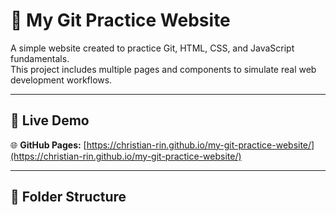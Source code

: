 # 🧠 My Git Practice Website

A simple website created to practice Git, HTML, CSS, and JavaScript fundamentals.  
This project includes multiple pages and components to simulate real web development workflows.

---

## 🚀 Live Demo
🌐 **GitHub Pages:** [https://christian-rin.github.io/my-git-practice-website/](https://christian-rin.github.io/my-git-practice-website/)

---

## 📂 Folder Structure
